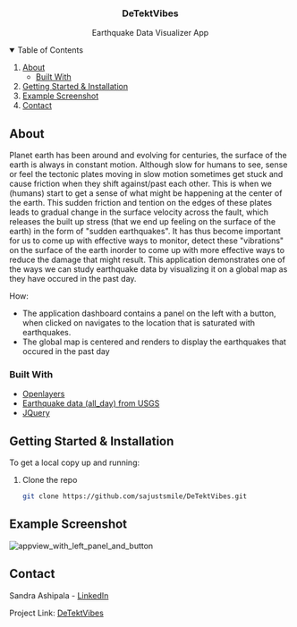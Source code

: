 
<!-- PROJECT TITLE -->
  <h3 align="center">DeTektVibes</h3>

  <p align="center">
    Earthquake Data Visualizer App
    <br />
    </p>


<!-- TABLE OF CONTENTS -->
<details open="open">
  <summary>Table of Contents</summary>
  <ol>
    <li>
      <a href="#about-the-project">About</a>
      <ul>
        <li><a href="#built-with">Built With</a></li>
      </ul>
    </li>
    <li>
      <a href="#getting-started">Getting Started & Installation</a>
    </li>
    <li><a href="#usage">Example Screenshot</a></li>
    <li><a href="#contact">Contact</a></li>
  </ol>
</details>


<!-- ABOUT THE PROJECT -->
## About 

Planet earth has been around and evolving for centuries, the surface of the earth is always in constant motion. Although slow for humans to see, sense or feel the tectonic plates moving in slow motion sometimes get stuck and cause friction when they shift against/past each other. This is when we (humans) start to get a sense of what might be happening at the center of the earth. This sudden friction and tention on the edges of these plates leads to gradual change in the surface velocity across the fault, which releases the built up stress (that we end up feeling on the surface of the earth) in the form of "sudden earthquakes". It has thus become important for us to come up with effective ways to monitor, detect these "vibrations" on the surface of the earth inorder to come up with more effective ways to reduce the damage that might result. This application demonstrates one of the ways we can study earthquake data by visualizing it on a global map as they have occured in the past day.

How:
* The application dashboard contains a panel on the left with a button, when clicked on navigates to the location that is saturated with earthquakes.
* The global map is centered and renders to display the earthquakes that occured in the past day

### Built With

* [Openlayers](https://openlayers.org/)
* [Earthquake data (all_day) from USGS](https://earthquake.usgs.gov/earthquakes/feed/v1.0/summary/all_day.geojson)
* [JQuery](https://jquery.com)

<!-- GETTING STARTED -->
## Getting Started & Installation

To get a local copy up and running:

1. Clone the repo
   ```sh
   git clone https://github.com/sajustsmile/DeTektVibes.git
   ```

<!-- USAGE EXAMPLES -->
## Example Screenshot
![appview_with_left_panel_and_button](https://user-images.githubusercontent.com/19821445/128646591-8f8872b9-e4e8-4277-b522-ba616e525a4d.JPG)



<!--CONTACT -->
## Contact

Sandra Ashipala - [LinkedIn](https://www.linkedin.com/in/sandraashipala/)

Project Link: [DeTektVibes](https://github.com/sajustsmile/DeTektVibes)
